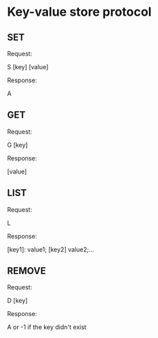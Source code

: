 # Key-value store protocol

## SET

Request:

  S [key] [value]

Response:
 
  A

## GET

Request:

  G [key]

Response:

  [value]

## LIST

Request:

  L

Response:

  [key1]: value1; [key2] value2;...


## REMOVE

Request:

  D [key]

Response:

  A or -1 if the key didn't exist

